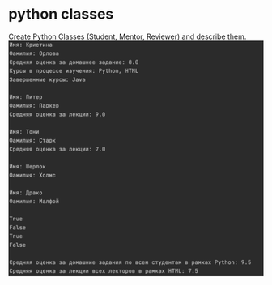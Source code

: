 # python classes
Create Python Classes (Student, Mentor, Reviewer) and describe them.
![demo](student.png)
